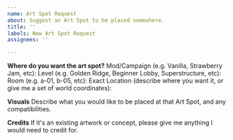 ```yaml
---
name: Art Spot Request
about: Suggest an Art Spot to be placed somewhere.
title: ''
labels: New Art Spot Request
assignees: ''

---
```


**Where do you want the art spot?**
Mod/Campaign (e.g. Vanilla, Strawberry Jam, etc): 
Level (e.g. Golden Ridge, Beginner Lobby, Superstructure, etc):
Room (e.g. a-01, b-05, etc):
Exact Location (describe where you want it, or give me a set of world coordinates):

**Visuals**
Describe what you would like to be placed at that Art Spot, and any compatibilities.

**Credits**
If it's an existing artwork or concept, please give me anything I would need to credit for.
